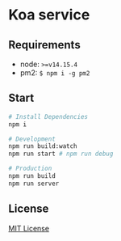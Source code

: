 # Koa service

## Requirements

* node: `>=v14.15.4`
* pm2: `$ npm i -g pm2`

## Start

```sh
# Install Dependencies
npm i

# Development
npm run build:watch
npm run start # npm run debug

# Production
npm run build
npm run server
```

## License

[MIT License](/LICENSE)
